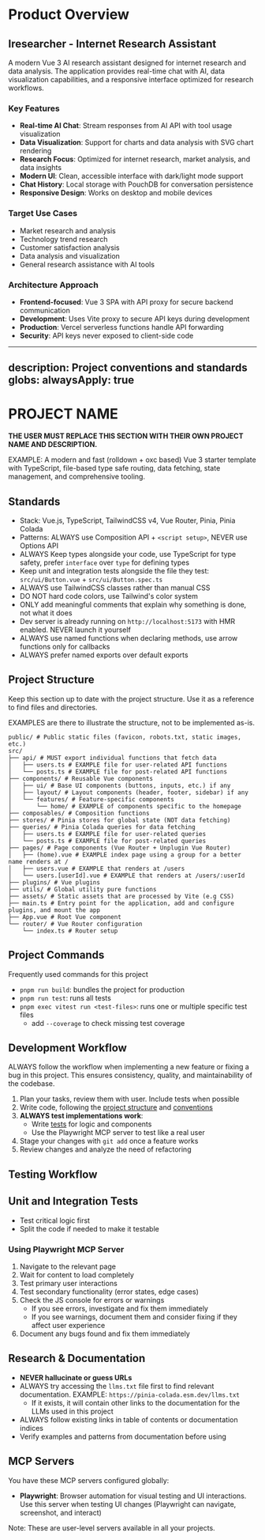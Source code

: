 # Product Overview

## Iresearcher - Internet Research Assistant

A modern Vue 3 AI research assistant designed for internet research and data analysis. The application provides real-time chat with AI, data visualization capabilities, and a responsive interface optimized for research workflows.

### Key Features
- **Real-time AI Chat**: Stream responses from AI API with tool usage visualization
- **Data Visualization**: Support for charts and data analysis with SVG chart rendering
- **Research Focus**: Optimized for internet research, market analysis, and data insights
- **Modern UI**: Clean, accessible interface with dark/light mode support
- **Chat History**: Local storage with PouchDB for conversation persistence
- **Responsive Design**: Works on desktop and mobile devices

### Target Use Cases
- Market research and analysis
- Technology trend research
- Customer satisfaction analysis
- Data analysis and visualization
- General research assistance with AI tools

### Architecture Approach
- **Frontend-focused**: Vue 3 SPA with API proxy for secure backend communication
- **Development**: Uses Vite proxy to secure API keys during development
- **Production**: Vercel serverless functions handle API forwarding
- **Security**: API keys never exposed to client-side code


---
description: Project conventions and standards
globs:
alwaysApply: true
---

# PROJECT NAME

**THE USER MUST REPLACE THIS SECTION WITH THEIR OWN PROJECT NAME AND DESCRIPTION.**

EXAMPLE: A modern and fast (rolldown + oxc based) Vue 3 starter template with TypeScript, file-based type safe routing, data fetching, state management, and comprehensive tooling.

## Standards

- Stack: Vue.js, TypeScript, TailwindCSS v4, Vue Router, Pinia, Pinia Colada
- Patterns: ALWAYS use Composition API + `<script setup>`, NEVER use Options API
- ALWAYS Keep types alongside your code, use TypeScript for type safety, prefer `interface` over `type` for defining types
- Keep unit and integration tests alongside the file they test: `src/ui/Button.vue` + `src/ui/Button.spec.ts`
- ALWAYS use TailwindCSS classes rather than manual CSS
- DO NOT hard code colors, use Tailwind's color system
- ONLY add meaningful comments that explain why something is done, not what it does
- Dev server is already running on `http://localhost:5173` with HMR enabled. NEVER launch it yourself
- ALWAYS use named functions when declaring methods, use arrow functions only for callbacks
- ALWAYS prefer named exports over default exports

## Project Structure

Keep this section up to date with the project structure. Use it as a reference to find files and directories.

EXAMPLES are there to illustrate the structure, not to be implemented as-is.

```
public/ # Public static files (favicon, robots.txt, static images, etc.)
src/
├── api/ # MUST export individual functions that fetch data
│   ├── users.ts # EXAMPLE file for user-related API functions
│   └── posts.ts # EXAMPLE file for post-related API functions
├── components/ # Reusable Vue components
│   ├── ui/ # Base UI components (buttons, inputs, etc.) if any
│   ├── layout/ # Layout components (header, footer, sidebar) if any
│   └── features/ # Feature-specific components
│       └── home/ # EXAMPLE of components specific to the homepage
├── composables/ # Composition functions
├── stores/ # Pinia stores for global state (NOT data fetching)
├── queries/ # Pinia Colada queries for data fetching
│   ├── users.ts # EXAMPLE file for user-related queries
│   └── posts.ts # EXAMPLE file for post-related queries
├── pages/ # Page components (Vue Router + Unplugin Vue Router)
│   ├── (home).vue # EXAMPLE index page using a group for a better name renders at /
│   ├── users.vue # EXAMPLE that renders at /users
│   └── users.[userId].vue # EXAMPLE that renders at /users/:userId
├── plugins/ # Vue plugins
├── utils/ # Global utility pure functions
├── assets/ # Static assets that are processed by Vite (e.g CSS)
├── main.ts # Entry point for the application, add and configure plugins, and mount the app
├── App.vue # Root Vue component
└── router/ # Vue Router configuration
    └── index.ts # Router setup
```

## Project Commands

Frequently used commands for this project

- `pnpm run build`: bundles the project for production
- `pnpm run test`: runs all tests
- `pnpm exec vitest run <test-files>`: runs one or multiple specific test files
  - add `--coverage` to check missing test coverage

## Development Workflow

ALWAYS follow the workflow when implementing a new feature or fixing a bug in this project. This ensures consistency, quality, and maintainability of the codebase.

1. Plan your tasks, review them with user. Include tests when possible
2. Write code, following the [project structure](#project-structure) and [conventions](#standards)
3. **ALWAYS test implementations work**:
   - Write [tests](#using-playwright-mcp-server) for logic and components
   - Use the Playwright MCP server to test like a real user
4. Stage your changes with `git add` once a feature works
5. Review changes and analyze the need of refactoring

## Testing Workflow

## Unit and Integration Tests

- Test critical logic first
- Split the code if needed to make it testable

### Using Playwright MCP Server

1. Navigate to the relevant page
2. Wait for content to load completely
3. Test primary user interactions
4. Test secondary functionality (error states, edge cases)
5. Check the JS console for errors or warnings
   - If you see errors, investigate and fix them immediately
   - If you see warnings, document them and consider fixing if they affect user experience
6. Document any bugs found and fix them immediately

## Research & Documentation

- **NEVER hallucinate or guess URLs**
- ALWAYS try accessing the `llms.txt` file first to find relevant documentation. EXAMPLE: `https://pinia-colada.esm.dev/llms.txt`
  - If it exists, it will contain other links to the documentation for the LLMs used in this project
- ALWAYS follow existing links in table of contents or documentation indices
- Verify examples and patterns from documentation before using

## MCP Servers

You have these MCP servers configured globally:

- **Playwright**: Browser automation for visual testing and UI interactions. Use this server when testing UI changes (Playwright can navigate, screenshot, and interact)

Note: These are user-level servers available in all your projects.
